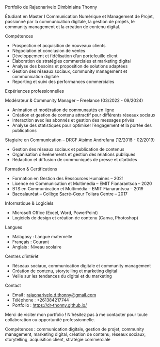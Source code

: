 Portfolio de Rajaonarivelo Dimbiniaina Thonny

Étudiant en Master I Communication Numérique et Management de Projet, passionné par la communication digitale, la gestion de projets, le community management et la création de contenu digital.


Compétences

- Prospection et acquisition de nouveaux clients  
- Négociation et conclusion de ventes  
- Développement et fidélisation d’un portefeuille client  
- Élaboration de stratégies commerciales et marketing digital  
- Analyse des besoins et proposition de solutions adaptées  
- Gestion des réseaux sociaux, community management et communication digitale  
- Reporting et suivi des performances commerciales  



Expériences professionnelles

Modérateur & Community Manager – Freelance (03/2022 - 09/2024)  
- Animation et modération de communautés en ligne  
- Création et gestion de contenu attractif pour différents réseaux sociaux  
- Interaction avec les abonnés et gestion des messages privés  
- Analyse des statistiques pour optimiser l’engagement et la portée des publications  

Stagiaire en Communication – DRCF Atsimo Andrefana (12/2018 - 02/2019)  
- Gestion des réseaux sociaux et publication de contenus  
- Organisation d’événements et gestion des relations publiques  
- Rédaction et diffusion de communiqués de presse et d’articles  



Formation & Certifications

- Formation en Gestion des Ressources Humaines – 2021  
- Licence en Communication et Multimédia – EMIT Fianarantsoa – 2020  
- BTS en Communication et Multimédia – EMIT Fianarantsoa – 2019  
- Baccalauréat – Collège Sacré-Cœur Toliara Centre – 2017  



Informatique & Logiciels

- Microsoft Office (Excel, Word, PowerPoint)  
- Logiciels de design et création de contenu (Canva, Photoshop)  



Langues

- Malagasy : Langue maternelle  
- Français : Courant  
- Anglais : Niveau scolaire  



Centres d’intérêt

- Réseaux sociaux, communication digitale et community management  
- Création de contenu, storytelling et marketing digital  
- Veille sur les tendances du digital et du marketing  



Contact

- Email : rajaonarivelo.d.thonny@gmail.com  
- Téléphone : +261384217744
- Portfolio : https://dr-thonny.github.io/



Merci de visiter mon portfolio ! N’hésitez pas à me contacter pour toute collaboration ou opportunité professionnelle.



Compétences : communication digitale, gestion de projet, community management, marketing digital, création de contenu, réseaux sociaux, storytelling, acquisition client, stratégie commerciale
